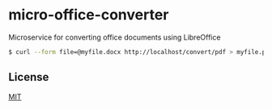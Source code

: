 # micro-office-converter

Microservice for converting office documents using LibreOffice

```bash
$ curl --form file=@myfile.docx http://localhost/convert/pdf > myfile.pdf
```

## License

[MIT](LICENSE)
